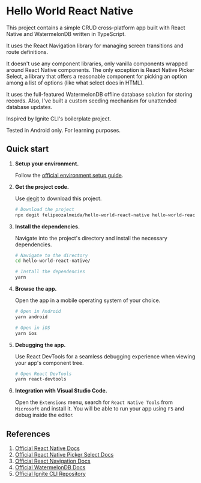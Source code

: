 # Hello World React Native

This project contains a simple CRUD cross-platform app built with React Native
and WatermelonDB written in TypeScript.

It uses the React Navigation library for managing screen transitions and route definitions.

It doesn't use any component libraries, only vanilla
components wrapped around React Native components. The only exception is React
Native Picker Select, a library that offers a reasonable component for picking
an option among a list of options (like what select does in HTML).

It uses the full-featured WatermelonDB offline database solution for storing records. Also, I've built a custom seeding mechanism for unattended
database updates.

Inspired by Ignite CLI's boilerplate project.

Tested in Android only. For learning purposes.

## Quick start

1.  **Setup your environment.**

    Follow the [official environment setup guide](https://reactnative.dev/docs/0.63/environment-setup).

1.  **Get the project code.**

    Use [degit](https://github.com/Rich-Harris/degit) to download this project.

    ```sh
    # Download the project
    npx degit felipeozalmeida/hello-world-react-native hello-world-react-native
    ```

1.  **Install the dependencies.**

    Navigate into the project's directory and install the necessary dependencies.

    ```sh
    # Navigate to the directory
    cd hello-world-react-native/

    # Install the dependencies
    yarn
    ```

1.  **Browse the app.**

    Open the app in a mobile operating system of your choice.

    ```sh
    # Open in Android
    yarn android

    # Open in iOS
    yarn ios
    ```

1.  **Debugging the app.**

    Use React DevTools for a seamless debugging experience when viewing your app's component tree.

    ```sh
    # Open React DevTools
    yarn react-devtools
    ```

1.  **Integration with Visual Studio Code.**

    Open the `Extensions` menu, search for `React Native Tools` from `Microsoft` and install it.
    You will be able to run your app using `F5` and debug inside the editor.

## References

1. [Official React Native Docs](https://reactnative.dev/docs/0.63/getting-started)
1. [Official React Native Picker Select Docs](https://github.com/lawnstarter/react-native-picker-select)
1. [Official React Navigation Docs](https://reactnavigation.org/docs/getting-started)
1. [Official WatermelonDB Docs](https://nozbe.github.io/WatermelonDB)
1. [Official Ignite CLI Repository](https://github.com/infinitered/ignite)
